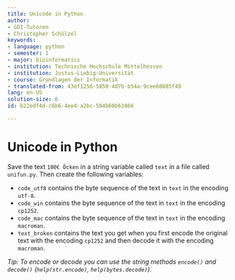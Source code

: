 ```yaml
---
title: Unicode in Python
author:
- GDI-Tutoren
- Christopher Schölzel
keywords:
- language: python
- semester: 1
- major: bioinformatics
- institution: Technische Hochschule Mittelhessen
- institution: Justus-Liebig-Universität
- course: Grundlagen der Informatik
- translated-from: 43ef1256-5850-487b-b54a-9cee60885f49
lang: en-US
solution-size: 6
id: b22edf4d-c6b6-4ee4-a2bc-504b60b61466

---
```

# Unicode in Python

Save the text `100€ Öcken` in a string variable called `text` in a file called `unifun.py`.
Then create the following variables:

* `code_utf8` contains the byte sequence of the text in `text` in the encoding `utf-8`.
* `code_win` contains the byte sequence of the text in `text` in the encoding `cp1252`.
* `code_mac` contains the byte sequence of the text in `text` in the encoding `macroman`.
* `text_broken` contains the text you get when you first encode the original text with the encoding `cp1252` and then decode it with the encoding `macroman`.

*Tip: To encode or decode you can use the string methods `encode()` and `decode()` (`help(str.encode)`, `help(bytes.decode)`).*